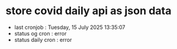 # store covid daily api as json data

- last cronjob : Tuesday, 15 July 2025 13:35:07
- status og cron : error
- status daily cron : error
      
      